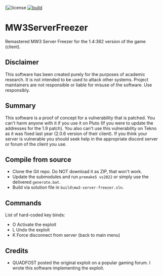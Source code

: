 [![license](https://img.shields.io/github/license/diamante0018/MW3ServerFreezer.svg)
[![build](https://github.com/diamante0018/MW3ServerFreezer/workflows/Build/badge.svg)](https://github.com/diamante0018/MW3ServerFreezer/actions)

# MW3ServerFreezer
Remastered MW3 Server Freezer for the 1.4:382 version of the game (client).

## Disclaimer

This software has been created purely for the purposes of academic research. It is not intended to be used to attack other systems. Project maintainers are not responsible or liable for misuse of the software. Use responsibly.

## Summary

This software is a proof of concept for a vulnerability that is patched. You can't harm anyone with it if you use it on Pluto (If you were to update the addresses for the 1.9 patch).
You also can't use this vulnerability on Tekno as it was fixed last year (2.0.6 version of their client).
If you think your server is vulnerable you should seek help in the appropriate discord server or forum of the client you use.

## Compile from source

- Clone the Git repo. Do NOT download it as ZIP, that won't work.
- Update the submodules and run `premake5 vs2022` or simply use the delivered `generate.bat`.
- Build via solution file in `build\mw3-server-freezer.sln`.

## Commands

List of hard-coded key binds:
- O Activate the exploit
- L Undo the exploit
- K Force disconnect from server (back to main menu)

## Credits

- QUADFOST posted the original exploit on a popular gaming forum. I wrote this software implementing the exploit.
